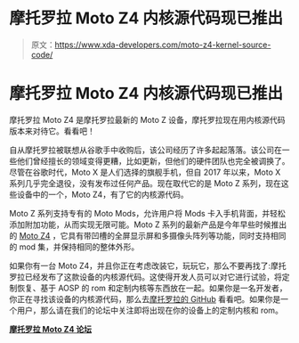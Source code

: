# 摩托罗拉 Moto Z4 内核源代码现已推出

> 原文：<https://www.xda-developers.com/moto-z4-kernel-source-code/>

# 摩托罗拉 Moto Z4 内核源代码现已推出

摩托罗拉 Moto Z4 是摩托罗拉最新的 Moto Z 设备，摩托罗拉现在用内核源代码版本来对待它。看看吧！

自从摩托罗拉被联想从谷歌手中收购后，该公司经历了许多起起落落。该公司在一些他们曾经擅长的领域变得更糟，比如更新，但他们的硬件团队也完全被调换了。尽管在谷歌时代，Moto X 是人们选择的旗舰手机，但自 2017 年以来，Moto X 系列几乎完全退役，没有发布过任何产品。现在取代它的是 Moto Z 系列，现在这些设备中的一个，Moto Z4，有了它的内核源代码。

Moto Z 系列支持专有的 Moto Mods，允许用户将 Mods 卡入手机背面，并轻松添加附加功能，从而实现无限可能。Moto Z 系列的最新产品是今年早些时候推出的 [Moto Z4](https://www.xda-developers.com/moto-z4-android-q-update/) ，它具有带凹槽的全屏显示屏和多摄像头阵列等功能，同时支持相同的 mod 集，并保持相同的整体外形。

如果你有一台 Moto Z4，并且你正在考虑改装它，玩玩它，那么不要再找了:摩托罗拉已经发布了这款设备的内核源代码。这使得开发人员可以对它进行试验，将定制恢复、基于 AOSP 的 rom 和定制内核等东西放在一起。如果你是一名开发者，你正在寻找该设备的内核源代码，那么去[摩托罗拉的 GitHub](https://github.com/MotorolaMobilityLLC/kernel-msm/releases/tag/MMI-PPF29.105-25-13) 看看吧。如果你是一个用户，那么请在我们的论坛中关注即将出现在你的设备上的定制内核和 rom。

**[摩托罗拉 Moto Z4 论坛](https://forum.xda-developers.com/moto-z4)**